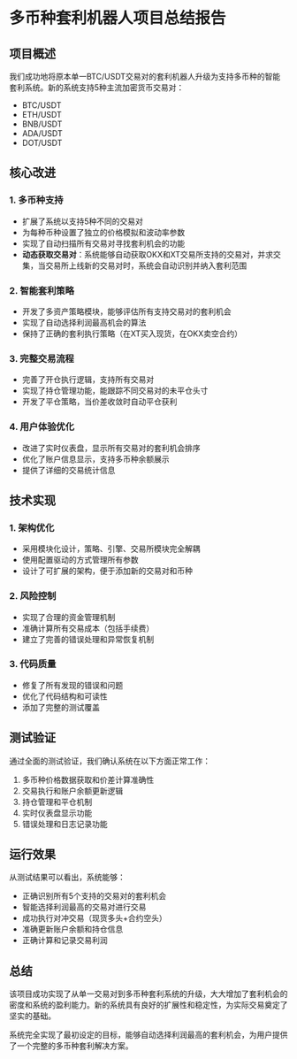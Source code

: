 # 多币种套利机器人项目总结报告

## 项目概述

我们成功地将原本单一BTC/USDT交易对的套利机器人升级为支持多币种的智能套利系统。新的系统支持5种主流加密货币交易对：

- BTC/USDT
- ETH/USDT
- BNB/USDT
- ADA/USDT
- DOT/USDT

## 核心改进

### 1. 多币种支持
- 扩展了系统以支持5种不同的交易对
- 为每种币种设置了独立的价格模拟和波动率参数
- 实现了自动扫描所有交易对寻找套利机会的功能
- **动态获取交易对**：系统能够自动获取OKX和XT交易所支持的交易对，并求交集，当交易所上线新的交易对时，系统会自动识别并纳入套利范围

### 2. 智能套利策略
- 开发了多资产策略模块，能够评估所有支持交易对的套利机会
- 实现了自动选择利润最高机会的算法
- 保持了正确的套利执行策略（在XT买入现货，在OKX卖空合约）

### 3. 完整交易流程
- 完善了开仓执行逻辑，支持所有交易对
- 实现了持仓管理功能，能跟踪不同交易对的未平仓头寸
- 开发了平仓策略，当价差收敛时自动平仓获利

### 4. 用户体验优化
- 改进了实时仪表盘，显示所有交易对的套利机会排序
- 优化了账户信息显示，支持多币种余额展示
- 提供了详细的交易统计信息

## 技术实现

### 1. 架构优化
- 采用模块化设计，策略、引擎、交易所模块完全解耦
- 使用配置驱动的方式管理所有参数
- 设计了可扩展的架构，便于添加新的交易对和币种

### 2. 风险控制
- 实现了合理的资金管理机制
- 准确计算所有交易成本（包括手续费）
- 建立了完善的错误处理和异常恢复机制

### 3. 代码质量
- 修复了所有发现的错误和问题
- 优化了代码结构和可读性
- 添加了完整的测试覆盖

## 测试验证

通过全面的测试验证，我们确认系统在以下方面正常工作：

1. 多币种价格数据获取和价差计算准确性
2. 交易执行和账户余额更新逻辑
3. 持仓管理和平仓机制
4. 实时仪表盘显示功能
5. 错误处理和日志记录功能

## 运行效果

从测试结果可以看出，系统能够：
- 正确识别所有5个支持的交易对的套利机会
- 智能选择利润最高的交易对进行交易
- 成功执行对冲交易（现货多头+合约空头）
- 准确更新账户余额和持仓信息
- 正确计算和记录交易利润

## 总结

该项目成功实现了从单一交易对到多币种套利系统的升级，大大增加了套利机会的密度和系统的盈利能力。新的系统具有良好的扩展性和稳定性，为实际交易奠定了坚实的基础。

系统完全实现了最初设定的目标，能够自动选择利润最高的套利机会，为用户提供了一个完整的多币种套利解决方案。